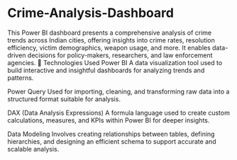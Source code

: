 # Crime-Analysis-Dashboard
This Power BI dashboard presents a comprehensive analysis of crime trends across Indian cities, offering insights into crime rates, resolution efficiency, victim demographics, weapon usage, and more. It enables data-driven decisions for policy-makers, researchers, and law enforcement agencies.
🧰 Technologies Used
Power BI
A data visualization tool used to build interactive and insightful dashboards for analyzing trends and patterns.

Power Query
Used for importing, cleaning, and transforming raw data into a structured format suitable for analysis.

DAX (Data Analysis Expressions)
A formula language used to create custom calculations, measures, and KPIs within Power BI for deeper insights.

Data Modeling
Involves creating relationships between tables, defining hierarchies, and designing an efficient schema to support accurate and scalable analysis.
